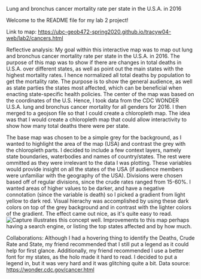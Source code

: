 Lung and bronchus cancer mortality rate per state in the U.S.A. in 2016

Welcome to the README file for my lab 2 project!

Link to map: https://ubc-geob472-spring2020.github.io/tracyw04-web/lab2/cancers.html

Reflective analysis: My goal within this interactive map was to map out lung and bronchus cancer mortality rate per state in the U.S.A. in 2016.
The purpose of this map was to show if there are changes in total deaths in U.S.A. over different states, as well as point out the main states with the highest mortality rates. I hence normalized all total deaths by population to get the mortality rate. The purpose is to show the general audience, as well as state parties the states most affected, which can be beneficial when enacting state-specific 
health policies. The center of the map was based on the coordinates of the U.S. Hence, I took data from the CDC WONDER U.S.A. lung and bronchus cancer mortality for all genders for 2016. I then merged 
to a geojson file so that I could create a chloropleth map. The idea was that I would create a chloropleth map that could allow interactivity to show how many total deaths there were per state. 

The base map was chosen to be a simple grey for the background, as I wanted to highlight the area of the map (USA) and contrast the grey with the 
chloropleth parts. I decided to include a few context layers, namely state boundaries, waterbodies and names of country/states. The rest
were ommitted as they were irrelevant to the data I was plotting. These variables would provide insight on all the states of the USA (if
audience members were unfamiliar with the geography of the USA). Divisions were chosen based off of regular divisions, since the 
crude rates ranged from 15-60%. I wanted areas of higher values to be darker, and have a negative connotation (since the variable is death) so I 
picked a gradient from light yellow to dark red. Visual hierachy was accomplished by using these dark colors on top of the grey background and
in contrast with the lighter colors of the gradient. The effect came out nice, as it's quite easy to read. 
![Capture](https://user-images.githubusercontent.com/39570002/76267083-d7619f80-6226-11ea-9e62-832cf3fb880b.PNG) illustrates this concept well. 
Improvements to this map perhaps having a search engine, or listing the top states affected and by how much.

Collaborations: Although I had a hovering thing to identify the Deaths, Crude Rate and State, my friend recommended that I still put a legend
as it could help for first glance. Additionally, my friend recommended I use a better font for my states, as the holo made it hard to read. 
 I decided to put a legend in, but it was very hard and it was glitching quite a bit. Data source: https://wonder.cdc.gov/cancer.html